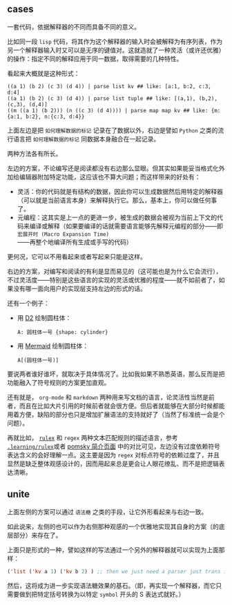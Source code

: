 ## cases

一套代码，依据解释器的不同而具备不同的意义。

比如同一段 `lisp` 代码，将其作为这个解释器的输入时会被解释为有序列表，作为另一个解释器输入时又可以是无序的键值对。这就造就了一种灵活（或许还优雅）的操作：指定不同的解释应用于同一数据，取得需要的几种特性。

看起来大概就是这种形式：

~~~ nu
((a 1) (b 2) (c 3) (d 4)) | parse list kv ## like: [a:1, b:2, c:3, d:4]
((a 1) (b 2) (c 3) (d 4)) | parse list tuple ## like: [(a,1), (b,2), (c,3), (d,4)]
((m ((a 1) (b 2))) (n ((c 3) (d 4)))) | parse map map kv ## like: {m:{a:1, b:2}, n:{c:3, d:4}}
~~~

上面左边是把 `如何理解数据的标记` 记录在了数据以外，右边是譬如 `Python` 之类的流行语言把 `如何理解数据的标记` 同数据本身融合在一起记录。

两种方法各有所长。

左边的方案，不论编写还是阅读都没有右边那么显眼。但其实如果能妥当格式化外加给编辑器附加特定功能，这应该也不算大问题；而这样带来的好处有：

- 灵活：你的代码就是有结构的数据，因此你可以生成数据然后用特定的解释器（可以就是当前语言本身）来解释执行它。那么，基本上，你可以做任何事了。
- 元编程：这其实是上一点的更进一步，被生成的数据会被视为当前上下文的代码来编译或解释（如果要编译的话就需要语言能够先解释元编程的部分——即 `宏展开时 (Macro Expansion Time)` ——再整个地编译所有生成或手写的代码）

更何况，它可以不用看起来或者写起来只能是这样。

右边的方案，对编写和阅读的有利是显而易见的（这可能也是为什么它会流行），不过灵活度——特别是这些语言的实现的灵活或优雅的程度——就不如前者了，如果没有哪一面向用户的实现层支持左边的形式的话。

还有一个例子：

- 用 [D2][d2-play] 绘制圆柱体：
  
  ~~~ d2
  A: 圆柱体一号 {shape: cylinder}
  ~~~
  
- 用 [Mermaid][mermaid-live] 绘制圆柱体：
  
  ~~~ Mermaid
  A[(圆柱体一号)]
  ~~~
  

[d2-play]: https://play.d2lang.com/
[mermaid-live]: https://mermaid.live/


要说两者谁好谁坏，就取决于具体情况了。比如我如果不熟悉英语，那么反而是把功能融入了符号规则的方案更加直观。

还有就是， `org-mode` 和 `markdown` 两种用来写文档的语言，论灵活性当然是前者，而且在比如大片引用的时候前者就会很方便。但后者就能够在大部分时候都能用着方便，缺陷的部分也只是增加扩展语法的支持就好了（当然了标准统一会是个问题）。

再就比如， [`rulex`][rulex-play] 和 `regex` 两种文本匹配规则的描述语言，参考 [`.learning/rulex`](../../../../.learning/rulex)或者 [pomsky 简介页面][pomsky-intro] 中的对比可见，左边没有过度依赖符号表达含义的会好理解一点。这主要是因为 `regex` 对标点符号的依赖过度了，并且显然是缺乏整体观感设计的，因而用起来总是更会让人眼花缭乱、而不是把逻辑表达清晰。

[pomsky-intro]: https://pomsky-lang.org/docs/get-started/introduction/#summary
[rulex-play]: https://rulex-rs.github.io/playground

## unite

上面左侧的方案可以通过 `语法糖` 之类的手段，让它外形看起来与右边一致。

如此说来，左侧的也可以作为右侧那种观感的一个优雅地实现其自身的方案（的底层部分）来存在了。

上面只是形式的一种，譬如这样的写法通过一个另外的解释器就可以实现为上面那样：

~~~ lisp
('list ('kv a 1) ('kv b 2) ) ;; then we just need a parser just trans it be: `((a 1) (b 2) (c 3) (d 4)) | parse list kv`
~~~

然后，这将成为进一步实现语法糖效果的基石。（即，再实现一个解释器，而它只需要做到把特定括号转换为以特定 `symbol` 开头的 S 表达式就好。）

